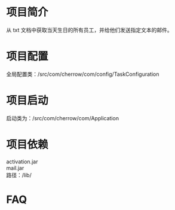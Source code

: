 # 项目简介
从 txt 文档中获取当天生日的所有员工，并给他们发送指定文本的邮件。

# 项目配置
全局配置类：/src/com/cherrow/com/config/TaskConfiguration

# 项目启动
启动类为：/src/com/cherrow/com/Application

# 项目依赖
activation.jar  
mail.jar  
路径：/lib/

# FAQ